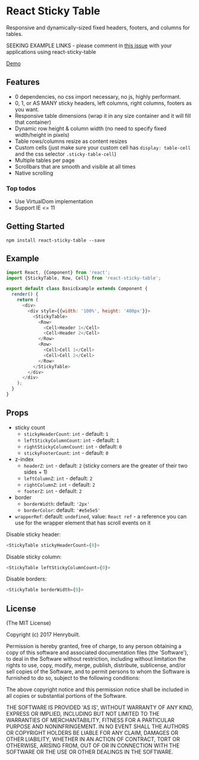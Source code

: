 # React Sticky Table

Responsive and dynamically-sized fixed headers, footers, and columns for tables.

SEEKING EXAMPLE LINKS - please comment in [this issue](https://github.com/henrybuilt/react-sticky-table/issues/94) with your applications using react-sticky-table

[Demo](https://henrybuilt.github.io/react-sticky-table/)

## Features

- 0 dependencies, no css import necessary, no js, highly performant.
- 0, 1, or AS MANY sticky headers, left columns, right columns, footers as you want.
- Responsive table dimensions (wrap it in any size container and it will fill that container)
- Dynamic row height & column width (no need to specify fixed width/height in pixels)
- Table rows/columns resize as content resizes
- Custom cells (just make sure your custom cell has `display: table-cell` and the css selector `.sticky-table-cell`)
- Multiple tables per page
- Scrollbars that are smooth and visible at all times
- Native scrolling

### Top todos

- Use VirtualDom implementation
- Support IE <= 11

## Getting Started

```
npm install react-sticky-table --save
```

## Example
```javascript
import React, {Component} from 'react';
import {StickyTable, Row, Cell} from 'react-sticky-table';

export default class BasicExample extends Component {
  render() {
    return (
      <div>
        <div style={{width: '100%', height: '400px'}}>
          <StickyTable>
            <Row>
              <Cell>Header 1</Cell>
              <Cell>Header 2</Cell>
            </Row>
            <Row>
              <Cell>Cell 1</Cell>
              <Cell>Cell 2</Cell>
            </Row>
          </StickyTable>
        </div>
      </div>
    );
  }
}
```

## Props

- sticky count
  - `stickyHeaderCount`: `int` - default: `1`
  - `leftStickyColumnCount`: `int` - default: `1`
  - `rightStickyColumnCount`: `int` - default: `0`
  - `stickyFooterCount`: `int` - default: `0`
- z-index
  - `headerZ`: `int` - default: `2` (sticky corners are the greater of their two sides + 1)
  - `leftColumnZ`: `int` - default: `2`
  - `rightColumnZ`: `int` - default: `2`
  - `footerZ`: `int` - default: `2`
- border
  - `borderWidth`: default: `'2px'`
  - `borderColor`: default: `'#e5e5e5'`
- `wrapperRef`: default: `undefined`, value: `React ref` - a reference you can use for the wrapper element that has scroll events on it

Disable sticky header:

```javascript
<StickyTable stickyHeaderCount={0}>
```

Disable sticky column:

```javascript
<StickyTable leftStickyColumnCount={0}>
```

Disable borders:

```javascript
<StickyTable borderWidth={0}>
```

## License

(The MIT License)

Copyright (c) 2017 Henrybuilt.

Permission is hereby granted, free of charge, to any person obtaining a copy of this software and associated documentation files (the 'Software'), to deal in the Software without restriction, including without limitation the rights to use, copy, modify, merge, publish, distribute, sublicense, and/or sell copies of the Software, and to permit persons to whom the Software is furnished to do so, subject to the following conditions:

The above copyright notice and this permission notice shall be included in all copies or substantial portions of the Software.

THE SOFTWARE IS PROVIDED 'AS IS', WITHOUT WARRANTY OF ANY KIND, EXPRESS OR IMPLIED, INCLUDING BUT NOT LIMITED TO THE WARRANTIES OF MERCHANTABILITY, FITNESS FOR A PARTICULAR PURPOSE AND NONINFRINGEMENT. IN NO EVENT SHALL THE AUTHORS OR COPYRIGHT HOLDERS BE LIABLE FOR ANY CLAIM, DAMAGES OR OTHER LIABILITY, WHETHER IN AN ACTION OF CONTRACT, TORT OR OTHERWISE, ARISING FROM, OUT OF OR IN CONNECTION WITH THE SOFTWARE OR THE USE OR OTHER DEALINGS IN THE SOFTWARE.
